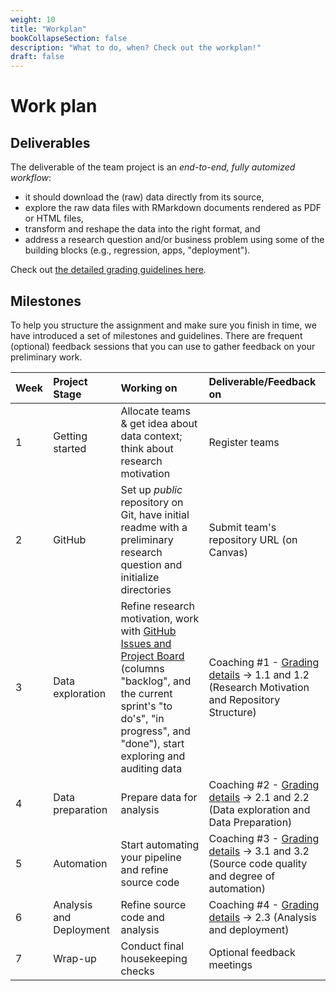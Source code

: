 ```yaml
---
weight: 10
title: "Workplan"
bookCollapseSection: false
description: "What to do, when? Check out the workplan!"
draft: false
---
```


# Work plan

## Deliverables

The deliverable of the team project is an *end-to-end, fully automized workflow*:
- it should download the (raw) data directly from its source,
- explore the raw data files with RMarkdown documents rendered as PDF or HTML files,
- transform and reshape the data into the right format, and
- address a research question and/or business problem using some of the building blocks (e.g., regression, apps, "deployment").

Check out [the detailed grading guidelines here](grading_details.md).

## Milestones

To help you structure the assignment and make sure you finish in time, we have introduced a set of milestones and guidelines. There are frequent (optional) feedback sessions that you can use to gather feedback on your preliminary work.

| Week | Project Stage | Working on | Deliverable/Feedback on |
|:---- | :---- | :---- | :---- |
| 1 | Getting started | Allocate teams & get idea about data context; think about research motivation | Register teams |
| 2 | GitHub | Set up *public* repository on Git, have initial readme with a preliminary research question and initialize directories | Submit team's repository URL (on Canvas) |
| 3 | Data exploration | Refine research motivation, work with [GitHub Issues and Project Board](https://tilburgsciencehub.com/learn/scrum) (columns "backlog", and the current sprint's "to do's", "in progress", and "done"), start exploring and auditing data | Coaching #1 - [Grading details](grading_details.md#1-github-repository) &#8594; 1.1 and 1.2 (Research Motivation and Repository Structure)
| 4 | Data preparation | Prepare data for analysis | Coaching #2 - [Grading details](grading_details.md#2-data-preparation--analysis) &#8594; 2.1 and 2.2 (Data exploration and Data Preparation)
| 5 | Automation  | Start automating your pipeline and refine source code | Coaching #3 - [Grading details](grading_details.md#3-source-code-and-automation) &#8594; 3.1 and 3.2 (Source code quality and degree of automation)
| 6 | Analysis and Deployment | Refine source code and analysis | Coaching #4 - [Grading details](grading_details.md#23-analysis-and-deployment-15) &#8594; 2.3 (Analysis and deployment)
| 7 | Wrap-up | Conduct final housekeeping checks  | Optional feedback meetings

<!--
### Weeks 2-4

- Reach out one another to form teams
- We'll reserve some time in the live streams to talk about potential projects and research/business ideas

### Week 5

- Finalize teams (registration on Canvas)

### Week 6: Feedback on data preparation and versioning

- Prepare data sets and start versioning your files
- Define research question and scope
- Set-up directory structure (`data`, `gen`, `src`) and plan pipeline
- Download the data directly from the source
- Start versioning your files and collaborating on GitHub

### Week 7: Feedback on workflow automation and data exploration
- Run R files from the command line
- Define all scripts strictly as ITO scripts
- Transformation / clean data
<!--  - Import data from `data` folder
  - Convert the date column into date/time format
  - Merge datasets on a comon column
  - Filter for rows that satisfy selection criteria
  - Group records on a categorical or date field and reshape data
  - Export output to generated files

- Test make file
- Point of discussion with coach: does your project reproduce when deleting temp files?

### Week 8: Feedback on deployment and reporting

- Choose how to deploy your insights, e.g., by means of regression analysis, or even by writing an app.
- Necessary components (e.g., for inspiration on how to write an app) are available in the building blocks section of the course site.
-->
<!--- Import data from `gen` folder
- Plot timeseries chart and export as pdf file
- Automate workflow with make
- Discuss results, conclusions, and limitations
- Create a data report and conduct exploratory analysis (summary statistics, report on missingness, number of observations)
-->
